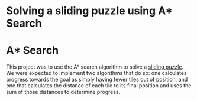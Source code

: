 # Solving a sliding puzzle using A* Search

# A* Search

This project was to use the A* search algorithm to solve a [sliding puzzle](https://en.wikipedia.org/wiki/Sliding_puzzle). We were expected to implement two algorithms that do so: one calculates progress towards the goal as simply having fewer tiles out of position, and one that calculates the distance of each tile to its final position and uses the sum of those distances to determine progress.